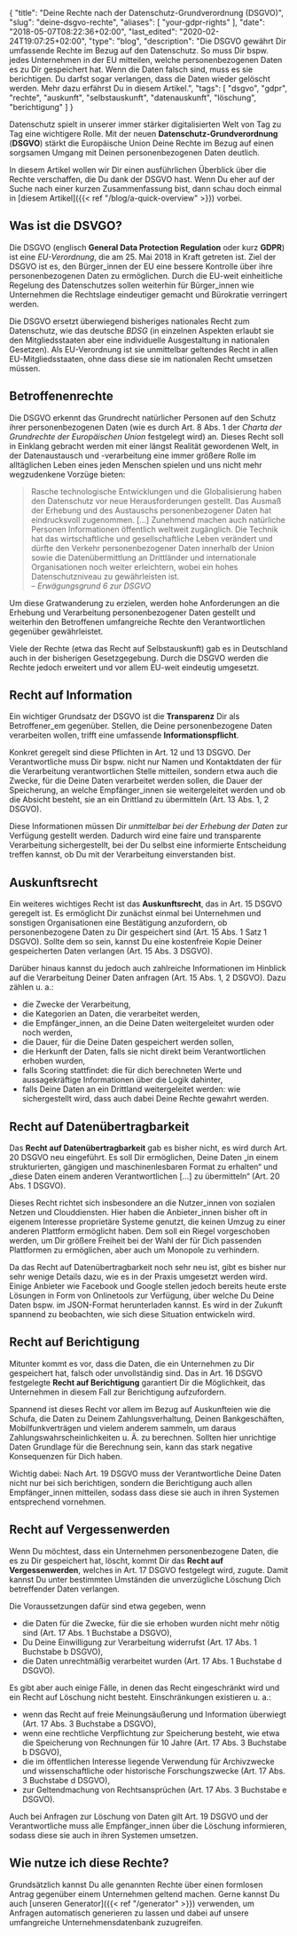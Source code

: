 {
    "title": "Deine Rechte nach der Datenschutz-Grundverordnung (DSGVO)",
    "slug": "deine-dsgvo-rechte",
    "aliases": [ "your-gdpr-rights" ],
    "date": "2018-05-07T08:22:36+02:00",
    "last_edited": "2020-02-24T19:07:25+02:00",
    "type": "blog",
    "description": "Die DSGVO gewährt Dir umfassende Rechte im Bezug auf den Datenschutz. So muss Dir bspw. jedes Unternehmen in der EU mitteilen, welche personenbezogenen Daten es zu Dir gespeichert hat. Wenn die Daten falsch sind, muss es sie berichtigen. Du darfst sogar verlangen, dass die Daten wieder gelöscht werden. Mehr dazu erfährst Du in diesem Artikel.",
    "tags": [ "dsgvo", "gdpr", "rechte", "auskunft", "selbstauskunft", "datenauskunft", "löschung", "berichtigung" ]
}

Datenschutz spielt in unserer immer stärker digitalisierten Welt von Tag zu Tag eine wichtigere Rolle. Mit der neuen **Datenschutz-Grundverordnung** (**DSGVO**) stärkt die Europäische Union Deine Rechte im Bezug auf einen sorgsamen Umgang mit Deinen personenbezogenen Daten deutlich.

In diesem Artikel wollen wir Dir einen ausführlichen Überblick über die Rechte verschaffen, die Du dank der DSGVO hast. Wenn Du eher auf der Suche nach einer kurzen Zusammenfassung bist, dann schau doch einmal in [diesem Artikel]({{< ref "/blog/a-quick-overview" >}}) vorbei.

## Was ist die DSVGO?

Die DSGVO (englisch **General Data Protection Regulation** oder kurz **GDPR**) ist eine *EU-Verordnung*, die am 25. Mai 2018 in Kraft getreten ist. Ziel der DSGVO ist es, den Bürger_innen der EU eine bessere Kontrolle über ihre personenbezogenen Daten zu ermöglichen. Durch die EU-weit einheitliche Regelung des Datenschutzes sollen weiterhin für Bürger_innen wie Unternehmen die Rechtslage eindeutiger gemacht und Bürokratie verringert werden.

Die DSGVO ersetzt überwiegend bisheriges nationales Recht zum Datenschutz, wie das deutsche *BDSG* (in einzelnen Aspekten erlaubt sie den Mitgliedsstaaten aber eine individuelle Ausgestaltung in nationalen Gesetzen). Als EU-Verordnung ist sie unmittelbar geltendes Recht in allen EU-Mitgliedsstaaten, ohne dass diese sie im nationalen Recht umsetzen müssen.

## Betroffenenrechte

Die DSGVO erkennt das Grundrecht natürlicher Personen auf den Schutz ihrer personenbezogenen Daten (wie es durch Art. 8 Abs. 1 der *Charta der Grundrechte der Europäischen Union* festgelegt wird) an. Dieses Recht soll in Einklang gebracht werden mit einer längst Realität gewordenen Welt, in der Datenaustausch und -verarbeitung eine immer größere Rolle im alltäglichen Leben eines jeden Menschen spielen und uns nicht mehr wegzudenkene Vorzüge bieten:

> Rasche technologische Entwicklungen und die Globalisierung haben den Datenschutz vor neue Herausforderungen gestellt. Das Ausmaß der Erhebung und des Austauschs personenbezogener Daten hat eindrucksvoll zugenommen. […] Zunehmend machen auch natürliche Personen Informationen öffentlich weltweit zugänglich. Die Technik hat das wirtschaftliche und gesellschaftliche Leben verändert und dürfte den Verkehr personenbezogener Daten innerhalb der Union sowie die Datenübermittlung an Drittländer und internationale Organisationen noch weiter erleichtern, wobei ein hohes Datenschutzniveau zu gewährleisten ist.  
> – <cite>Erwägungsgrund 6 zur DSGVO</cite>

Um diese Gratwanderung zu erzielen, werden hohe Anforderungen an die Erhebung und Verarbeitung personenbezogener Daten gestellt und weiterhin den Betroffenen umfangreiche Rechte den Verantwortlichen gegenüber gewährleistet.

Viele der Rechte (etwa das Recht auf Selbstauskunft) gab es in Deutschland auch in der bisherigen Gesetzgegebung. Durch die DSGVO werden die Rechte jedoch erweitert und vor allem EU-weit eindeutig umgesetzt.

## Recht auf Information

Ein wichtiger Grundsatz der DSGVO ist die **Transparenz** Dir als Betroffener_em gegenüber. Stellen, die Deine personenbezogene Daten verarbeiten wollen, trifft eine umfassende **Informationspflicht**.

Konkret geregelt sind diese Pflichten in Art. 12 und 13 DSGVO. Der Verantwortliche muss Dir bspw. nicht nur Namen und Kontaktdaten der für die Verarbeitung verantwortlichen Stelle mitteilen, sondern etwa auch die Zwecke, für die Deine Daten verarbeitet werden sollen, die Dauer der Speicherung, an welche Empfänger_innen sie weitergeleitet werden und ob die Absicht besteht, sie an ein Drittland zu übermitteln (Art. 13 Abs. 1, 2 DSGVO).

Diese Informationen müssen Dir *unmittelbar bei der Erhebung der Daten* zur Verfügung gestellt werden. Dadurch wird eine faire und transparente Verarbeitung sichergestellt, bei der Du selbst eine informierte Entscheidung treffen kannst, ob Du mit der Verarbeitung einverstanden bist.

## Auskunftsrecht

Ein weiteres wichtiges Recht ist das **Auskunftsrecht**, das in Art. 15 DSGVO geregelt ist. Es ermöglicht Dir zunächst einmal bei Unternehmen und sonstigen Organisationen eine Bestätigung anzufordern, ob personenbezogene Daten zu Dir gespeichert sind (Art. 15 Abs. 1 Satz 1 DSGVO). Sollte dem so sein, kannst Du eine kostenfreie Kopie Deiner gespeicherten Daten verlangen (Art. 15 Abs. 3 DSGVO).

Darüber hinaus kannst du jedoch auch zahlreiche Informationen im Hinblick auf die Verarbeitung Deiner Daten anfragen (Art. 15 Abs. 1, 2 DSGVO). Dazu zählen u.&nbsp;a.:

* die Zwecke der Verarbeitung,
* die Kategorien an Daten, die verarbeitet werden,
* die Empfänger_innen, an die Deine Daten weitergeleitet wurden oder noch werden,
* die Dauer, für die Deine Daten gespeichert werden sollen,
* die Herkunft der Daten, falls sie nicht direkt beim Verantwortlichen erhoben wurden,
* falls Scoring stattfindet: die für dich berechneten Werte und aussagekräftige Informationen über die Logik dahinter,
* falls Deine Daten an ein Drittland weitergeleitet werden: wie sichergestellt wird, dass auch dabei Deine Rechte gewahrt werden.

## Recht auf Datenübertragbarkeit

Das **Recht auf Datenübertragbarkeit** gab es bisher nicht, es wird durch Art. 20 DSGVO neu eingeführt. Es soll Dir ermöglichen, Deine Daten „in einem strukturierten, gängigen und maschinenlesbaren Format zu erhalten“ und „diese Daten einem anderen Verantwortlichen […] zu übermitteln“ (Art. 20 Abs. 1 DSGVO).

Dieses Recht richtet sich insbesondere an die Nutzer_innen von sozialen Netzen und Clouddiensten. Hier haben die Anbieter_innen bisher oft in eigenem Interesse proprietäre Systeme genutzt, die keinen Umzug zu einer anderen Plattform ermöglicht haben. Dem soll ein Riegel vorgeschoben werden, um Dir größere Freiheit bei der Wahl der für Dich passenden Plattformen zu ermöglichen, aber auch um Monopole zu verhindern.

Da das Recht auf Datenübertragbarkeit noch sehr neu ist, gibt es bisher nur sehr wenige Details dazu, wie es in der Praxis umgesetzt werden wird. Einige Anbieter wie Facebook und Google stellen jedoch bereits heute erste Lösungen in Form von Onlinetools zur Verfügung, über welche Du Deine Daten bspw. im JSON-Format herunterladen kannst. Es wird in der Zukunft spannend zu beobachten, wie sich diese Situation entwickeln wird.

## Recht auf Berichtigung

Mitunter kommt es vor, dass die Daten, die ein Unternehmen zu Dir gespeichert hat, falsch oder unvollständig sind. Das in Art. 16 DSGVO festgelegte **Recht auf Berichtigung** garantiert Dir die Möglichkeit, das Unternehmen in diesem Fall zur Berichtigung aufzufordern.

Spannend ist dieses Recht vor allem im Bezug auf Auskunfteien wie die Schufa, die Daten zu Deinem Zahlungsverhaltung, Deinen Bankgeschäften, Mobilfunkverträgen und vielem anderem sammeln, um daraus Zahlungswahrscheinlichkeiten u.&nbsp;Ä. zu berechnen. Sollten hier unrichtige Daten Grundlage für die Berechnung sein, kann das stark negative Konsequenzen für Dich haben.

Wichtig dabei: Nach Art. 19 DSGVO muss der Verantwortliche Deine Daten nicht nur bei sich berichtigen, sondern die Berichtigung auch allen Empfänger_innen mitteilen, sodass dass diese sie auch in ihren Systemen entsprechend vornehmen.

## Recht auf Vergessenwerden

Wenn Du möchtest, dass ein Unternehmen personenbezogene Daten, die es zu Dir gespeichert hat, löscht, kommt Dir das **Recht auf Vergessenwerden**, welches in Art. 17 DSGVO festgelegt wird, zugute. Damit kannst Du unter bestimmten Umständen die unverzügliche Löschung Dich betreffender Daten verlangen.

Die Voraussetzungen dafür sind etwa gegeben, wenn

* die Daten für die Zwecke, für die sie erhoben wurden nicht mehr nötig sind (Art. 17 Abs. 1 Buchstabe a DSGVO),
* Du Deine Einwilligung zur Verarbeitung widerrufst (Art. 17 Abs. 1 Buchstabe b DSGVO),
* die Daten unrechtmäßig verarbeitet wurden (Art. 17 Abs. 1 Buchstabe d DSGVO).

Es gibt aber auch einige Fälle, in denen das Recht eingeschränkt wird und ein Recht auf Löschung nicht besteht. Einschränkungen existieren u.&nbsp;a.:

* wenn das Recht auf freie Meinungsäußerung und Information überwiegt (Art. 17 Abs. 3 Buchstabe a DSGVO),
* wenn eine rechtliche Verpflichtung zur Speicherung besteht, wie etwa die Speicherung von Rechnungen für 10 Jahre (Art. 17 Abs. 3 Buchstabe b DSGVO),
* die im öffentlichen Interesse liegende Verwendung für Archivzwecke und wissenschaftliche oder historische Forschungszwecke (Art. 17 Abs. 3 Buchstabe d DSGVO),
* zur Geltendmachung von Rechtsansprüchen (Art. 17 Abs. 3 Buchstabe e DSGVO).

Auch bei Anfragen zur Löschung von Daten gilt Art. 19 DSGVO und der Verantwortliche muss alle Empfänger_innen über die Löschung informieren, sodass diese sie auch in ihren Systemen umsetzen.

## Wie nutze ich diese Rechte?

Grundsätzlich kannst Du alle genannten Rechte über einen formlosen Antrag gegenüber einem Unternehmen geltend machen. Gerne kannst Du auch [unseren Generator]({{< ref "/generator" >}}) verwenden, um Anfragen automatisch generieren zu lassen und dabei auf unsere umfangreiche Unternehmensdatenbank zuzugreifen.

<!-- Grundsätzlich kannst Du alle genannten Rechte über eine formlose Anfrage gegenüber einem Unternehmen geltend machen. Wie Du das konkret tun kannst und wie Dir [unser Generator]({{< ref "generator" >}}) dabei hilft, erfährst Du in [diesem Artikel](#). /* TODO: Write and link article. */ -->
